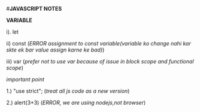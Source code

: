 #**JAVASCRIPT NOTES**

**VARIABLE**

i). let

ii) const           (*ERROR assignment to const variable(variable ko change nahi kar skte ek bar value assign karne ke bad)*)

iii) var           (*prefer not to use var because of issue in block scope and functional scope*)

*important point*

1.) "use strict";  (*treat all js code as a new version*)

2.) alert(3+3)     (*ERROR, we are using nodejs,not browser*)

